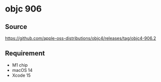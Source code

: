 # objc 906

## Source

<https://github.com/apple-oss-distributions/objc4/releases/tag/objc4-906.2>

## Requirement

- M1 chip
- macOS 14
- Xcode 15
